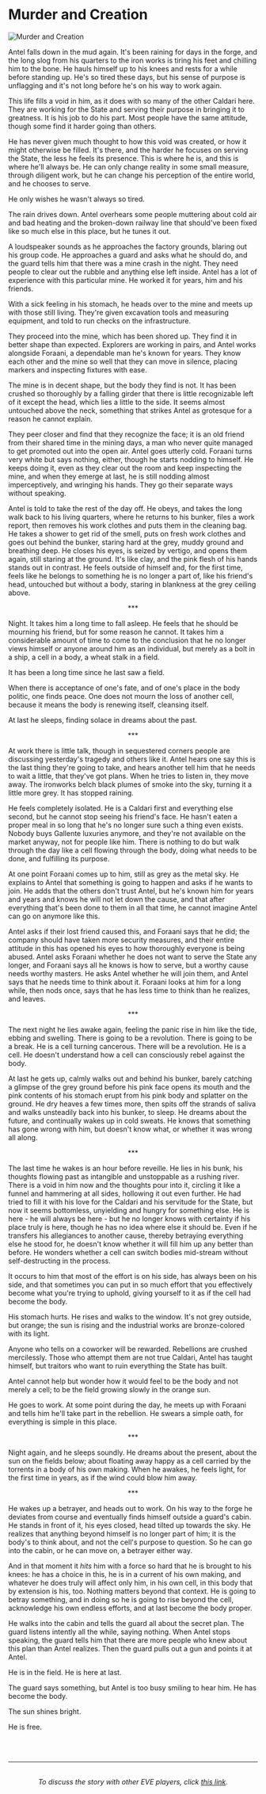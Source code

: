 # Murder and Creation

![Murder and Creation](images/murder_creation.jpg)

<p>
 

</p>
<p>Antel falls down in the mud again. It's been raining 
for days in the forge, and the long slog from his quarters to the iron works is 
tiring his feet and chilling him to the bone. He hauls himself up to his knees 
and rests for a while before standing up. He's so tired these days, but his 
sense of purpose is unflagging and it's not long before he's on his way to work 
again.</p>
<p>
</p>
<p>This life fills a void in him, as it does with so many 
of the other Caldari here. They are working for the State and serving their 
purpose in bringing it to greatness. It is his job to do his part. Most people 
have the same attitude, though some find it harder going than others.</p>
<p>
</p>
<p>He has never given much thought to how this void was 
created, or how it might otherwise be filled. It's there, and the harder he 
focuses on serving the State, the less he feels its presence. This is where he 
is, and this is where he'll always be. He can only change reality in some small 
measure, through diligent work, but he can change his perception of the entire 
world, and he chooses to serve.</p>
<p>
</p>
He only wishes he wasn't always so tired.

<p>
</p>
<p>The rain drives down. Antel overhears some people 
muttering about cold air and bad heating and the broken-down railway line that 
should've been fixed like so much else in this place, but he tunes it out.</p>
<p>
</p>
<p>A loudspeaker sounds as he approaches the factory 
grounds, blaring out his group code. He approaches a guard and asks what he 
should do, and the guard tells him that there was a mine crash in the night. 
They need people to clear out the rubble and anything else left inside. Antel 
has a lot of experience with this particular mine. He worked it for years, him 
and his friends.</p>
<p>
</p>
<p>With a sick feeling in his stomach, he heads over to 
the mine and meets up with those still living. They're given excavation tools 
and measuring equipment, and told to run checks on the infrastructure.</p>
<p>
</p>
<p>They proceed into the mine, which has been shored up. 
They find it in better shape than expected. Explorers are working in pairs, and 
Antel works alongside Foraani, a dependable man he's known for years. They know 
each other and the mine so well that they can move in silence, placing markers 
and inspecting fixtures with ease.</p>
<p>
</p>
<p>The mine is in decent shape, but the body they find is 
not. It has been crushed so thoroughly by a falling girder that there is little 
recognizable left of it except the head, which lies a little to the side. It 
seems almost untouched above the neck, something that strikes Antel as grotesque 
for a reason he cannot explain.</p>
<p>
</p>
<p>They peer closer and find that they recognize the 
face; it is an old friend from their shared time in the mining days, a man who 
never quite managed to get promoted out into the open air. Antel goes utterly 
cold. Foraani turns very white but says nothing, either, though he starts 
nodding to himself. He keeps doing it, even as they clear out the room and keep 
inspecting the mine, and when they emerge at last, he is still nodding almost 
imperceptively, and wringing his hands. They go their separate ways without 
speaking.</p>
<p>
</p>
<p>Antel is told to take the rest of the day off. He 
obeys, and takes the long walk back to his living quarters, where he returns to 
his bunker, files a work report, then removes his work clothes and puts them in 
the cleaning bag. He takes a shower to get rid of the smell, puts on fresh work 
clothes and goes out behind the bunker, staring hard at the grey, muddy ground 
and breathing deep. He closes his eyes, is seized by vertigo, and opens them 
again, still staring at the ground. It's like clay, and the pink flesh of his 
hands stands out in contrast. He feels outside of himself and, for the first 
time, feels like he belongs to something he is no longer a part of, like his 
friend's head, untouched but without a body, staring in blankness at the grey 
ceiling above.</p>
<p>
</p>
<p align="CENTER" dir="LTR">***</p>
<p>
</p>
<p>Night. It takes him a long time to fall asleep. He 
feels that he should be mourning his friend, but for some reason he cannot. It 
takes him a considerable amount of time to come to the conclusion that he no 
longer views himself or anyone around him as an individual, but merely as a bolt 
in a ship, a cell in a body, a wheat stalk in a field.</p>
<p>
</p>
It has been a long time since he last saw a field.

<p>
</p>
<p>When there is acceptance of one's fate, and of one's 
place in the body politic, one finds peace. One does not mourn the loss of 
another cell, because it means the body is renewing itself, cleansing itself.</p>
<p>
</p>
<p>At last he sleeps, finding solace in dreams about the 
past.</p>
<p>
</p>
<p align="CENTER" dir="LTR">***</p>
<p>
</p>
<p>At work there is little talk, though in sequestered 
corners people are discussing yesterday's tragedy and others like it. Antel 
hears one say this is the last thing they're going to take, and hears another 
tell him that he needs to wait a little, that they've got plans. When he tries 
to listen in, they move away. The ironworks belch black plumes of smoke into the 
sky, turning it a little more grey. It has stopped raining.</p>
<p>
</p>
<p>He feels completely isolated. He is a Caldari first 
and everything else second, but he cannot stop seeing his friend's face. He 
hasn't eaten a proper meal in so long that he's no longer sure such a thing even 
exists. Nobody buys Gallente luxuries anymore, and they're not available on the 
market anyway, not for people like him. There is nothing to do but walk through 
the day like a cell flowing through the body, doing what needs to be done, and 
fulfilling its purpose.</p>
<p>
</p>
<p>At one point Foraani comes up to him, still as grey as 
the metal sky. He explains to Antel that something is going to happen and asks 
if he wants to join. He adds that the others don't trust Antel, but he's known 
him for years and years and knows he will not let down the cause, and that after 
everything that's been done to them in all that time, he cannot imagine Antel 
can go on anymore like this.</p>
<p>
</p>
<p>Antel asks if their lost friend caused this, and 
Foraani says that he did; the company should have taken more security measures, 
and their entire attitude in this has opened his eyes to how thoroughly everyone 
is being abused. Antel asks Foraani whether he does not want to serve the State 
any longer, and Foraani says all he knows is how to serve, but a worthy cause 
needs worthy masters. He asks Antel whether he will join them, and Antel says 
that he needs time to think about it. Foraani looks at him for a long while, 
then nods once, says that he has less time to think than he realizes, and 
leaves.</p>
<p>
</p>
<p align="CENTER" dir="LTR">***</p>
<p>
</p>
<p>The next night he lies awake again, feeling the panic 
rise in him like the tide, ebbing and swelling. There is going to be a 
revolution. There is going to be a break. He is a cell turning cancerous. There 
will be a revolution. He is a cell. He doesn't understand how a cell can 
consciously rebel against the body.</p>
<p>
</p>
<p>At last he gets up, calmly walks out and behind his 
bunker, barely catching a glimpse of the grey ground before his pink face opens 
its mouth and the pink contents of his stomach erupt from his pink body and 
splatter on the ground. He dry heaves a few times more, then spits off the 
strands of saliva and walks unsteadily back into his bunker, to sleep. He dreams 
about the future, and continually wakes up in cold sweats. He knows that 
something has gone wrong with him, but doesn't know what, or whether it was 
wrong all along.</p>
<p>
</p>
<p align="CENTER" dir="LTR">***</p>
<p>The last time he wakes is an hour before reveille. He 
lies in his bunk, his thoughts flowing past as intangible and unstoppable as a 
rushing river. There is a void in him now and the thoughts pour into it, 
circling it like a funnel and hammering at all sides, hollowing it out even 
further. He had tried to fill it with his love for the Caldari and his servitude 
for the State, but now it seems bottomless, unyielding and hungry for something 
else. He is here - he will always be here - but he no longer knows with 
certainty if his place truly is here, though he has no idea where else it should 
be. Even if he transfers his allegiances to another cause, thereby betraying 
everything else he stood for, he doesn't know whether it will fill him up any 
better than before. He wonders whether a cell can switch bodies mid-stream 
without self-destructing in the process.</p>
<p>
</p>
<p>It occurs to him that most of the effort is on his 
side, has always been on his side, and that sometimes you can put in so much 
effort that you effectively become what you're trying to uphold, giving yourself 
to it as if the cell had become the body.</p>
<p>
</p>
<p>His stomach hurts. He rises and walks to the window. 
It's not grey outside, but orange; the sun is rising and the industrial works 
are bronze-colored with its light.</p>
<p>
</p>
<p>Anyone who tells on a coworker will be rewarded. 
Rebellions are crushed mercilessly. Those who attempt them are not true Caldari, 
Antel has taught himself, but traitors who want to ruin everything the State has 
built.</p>
<p>
</p>
<p>Antel cannot help but wonder how it would feel to be 
the body and not merely a cell; to be the field growing slowly in the orange 
sun.</p>
<p>
</p>
<p>He goes to work. At some point during the day, he 
meets up with Foraani and tells him he'll take part in the rebellion. He swears 
a simple oath, for everything is simple in this place.</p>
<p>
</p>
<p align="CENTER" dir="LTR">***</p>
<p>
</p>
<p>Night again, and he sleeps soundly. He dreams about 
the present, about the sun on the fields below; about floating away happy as a 
cell carried by the torrents in a body of his own making. When he awakes, he 
feels light, for the first time in years, as if the wind could blow him away.</p>
<p>
</p>
<p align="CENTER" dir="LTR">***</p>
<p>
</p>
<p>He wakes up a betrayer, and heads out to work. On his 
way to the forge he deviates from course and eventually finds himself outside a 
guard's cabin. He stands in front of it, his eyes closed, head tilted up towards 
the sky. He realizes that anything beyond himself is no longer part of him; it 
is the body's to think about, and not the cell's purpose to question. So he can 
go into the cabin, or he can move on, a betrayer either way.</p>
<p>
</p>
<p>And in that moment it <i>hits</i> him with a force so 
hard that he is brought to his knees: he has a choice in this, he is in a 
current of his own making, and whatever he does truly will affect only him, in 
his own cell, in this body that by extension is his, too. Nothing matters beyond 
that context. He is going to betray something, and in doing so he is going to 
rise beyond the cell, acknowledge his own endless efforts, and at last become 
the body proper.</p>
<p>
</p>
<p>He walks into the cabin and tells the guard all about 
the secret plan. The guard listens intently all the while, saying nothing. When 
Antel stops speaking, the guard tells him that there are more people who knew 
about this plan than Antel realizes. Then the guard pulls out a gun and points 
it at Antel.</p>
<p>
</p>
He is in the field. He is here at last.

<p>
</p>
<p>The guard says something, but Antel is too busy 
smiling to hear him. He has become the body.</p>
<p>
</p>
The sun shines bright.

<p>
</p>
He is free.










<br><br>
 
<hr>
<p align="CENTER"><br>
<i>To discuss the story with other EVE players, click <a href="http://myeve.eve-online.com/ingameboard.asp?a=topic&amp;threadID=755017">this link</a>.</i>
</p>    


                            
                        

